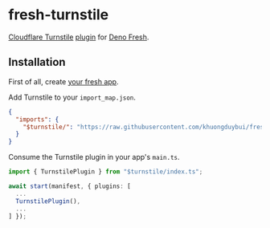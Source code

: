 # fresh-turnstile
[Cloudflare Turnstile](https://www.cloudflare.com/lp/turnstile/) [plugin](https://fresh.deno.dev/docs/concepts/plugins) for [Deno Fresh](https://fresh.deno.dev/).


## Installation

First of all, create [your fresh app](https://fresh.deno.dev/docs/getting-started/create-a-project).

Add Turnstile to your `import_map.json`.
```json
{
  "imports": {
    "$turnstile/": "https://raw.githubusercontent.com/khuongduybui/fresh-turnstile/0.0.1-0/",
  }
}
```

Consume the Turnstile plugin in your app's `main.ts`.
```ts
import { TurnstilePlugin } from "$turnstile/index.ts";

await start(manifest, { plugins: [
  ...
  TurnstilePlugin(),
  ...
] });
```
